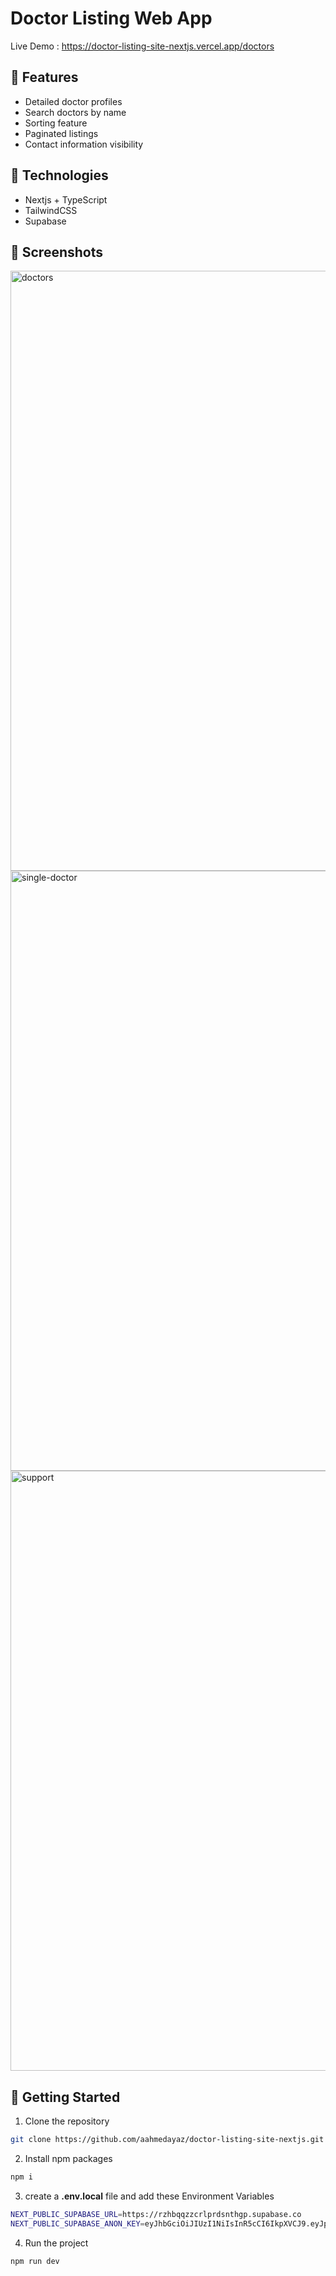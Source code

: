 # Doctor Listing Web App

Live Demo : https://doctor-listing-site-nextjs.vercel.app/doctors

## 🚀 Features

- Detailed doctor profiles
- Search doctors by name
- Sorting feature
- Paginated listings
- Contact information visibility

## 🚀 Technologies

- Nextjs + TypeScript
- TailwindCSS
- Supabase

## 🚀 Screenshots

<img width="960" alt="doctors" src="https://github.com/user-attachments/assets/d51e3cdd-4f71-4662-863b-d97f062bcf98" />

<img width="960" alt="single-doctor" src="https://github.com/user-attachments/assets/10145300-540c-481d-b561-38c1178712c2" />

<img width="960" alt="support" src="https://github.com/user-attachments/assets/fee427a2-1168-4b18-a40f-9096294561dc" />




## 🚀 Getting Started

1. Clone the repository
```bash
git clone https://github.com/aahmedayaz/doctor-listing-site-nextjs.git
```

2. Install npm packages
```bash
npm i
```

3. create a **.env.local** file and add these Environment Variables
```bash
NEXT_PUBLIC_SUPABASE_URL=https://rzhbqqzzcrlprdsnthgp.supabase.co
NEXT_PUBLIC_SUPABASE_ANON_KEY=eyJhbGciOiJIUzI1NiIsInR5cCI6IkpXVCJ9.eyJpc3MiOiJzdXBhYmFzZSIsInJlZiI6InJ6aGJxcXp6Y3JscHJkc250aGdwIiwicm9sZSI6ImFub24iLCJpYXQiOjE3NDAwNjk0NzgsImV4cCI6MjA1NTY0NTQ3OH0.jAsnhCUE9qDatlphxSEe0B2Hfw1k-mbmN1Bs_pcYL4M
```

4. Run the project
```bash
npm run dev
```
